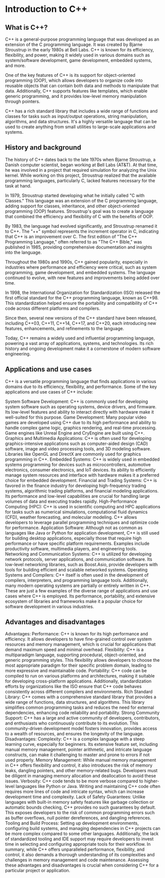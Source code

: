 # Introduction to C++

## What is C++?

C++ is a general-purpose programming language that was developed as an extension of the C programming language. It was created by Bjarne Stroustrup in the early 1980s at Bell Labs. C++ is known for its efficiency, flexibility, and power, making it widely used in various domains such as system/software development, game development, embedded systems, and more.

One of the key features of C++ is its support for object-oriented programming (OOP), which allows developers to organize code into reusable objects that can contain both data and methods to manipulate that data. Additionally, C++ supports features like templates, which enable generic programming, and it provides low-level memory manipulation through pointers.

C++ has a rich standard library that includes a wide range of functions and classes for tasks such as input/output operations, string manipulation, algorithms, and data structures. It's a highly versatile language that can be used to create anything from small utilities to large-scale applications and systems.

## History and background

The history of C++ dates back to the late 1970s when Bjarne Stroustrup, a Danish computer scientist, began working at Bell Labs (AT&T). At that time, he was involved in a project that required simulation for analyzing the Unix kernel. While working on this project, Stroustrup realized that the available programming languages, particularly C, lacked features necessary for the task at hand.

In 1979, Stroustrup started developing what he initially called "C with Classes." This language was an extension of the C programming language, adding support for classes, inheritance, and other object-oriented programming (OOP) features. Stroustrup's goal was to create a language that combined the efficiency and flexibility of C with the benefits of OOP.

By 1983, the language had evolved significantly, and Stroustrup renamed it to C++. The "++" symbol represents the increment operator in C, indicating that C++ is an improvement over C. The first edition of "The C++ Programming Language," often referred to as "The C++ Bible," was published in 1985, providing comprehensive documentation and insights into the language.

Throughout the 1980s and 1990s, C++ gained popularity, especially in industries where performance and efficiency were critical, such as system programming, game development, and embedded systems. The language continued to evolve, with new features and improvements being added over time.

In 1998, the International Organization for Standardization (ISO) released the first official standard for the C++ programming language, known as C++98. This standardization helped ensure the portability and compatibility of C++ code across different platforms and compilers.

Since then, several new versions of the C++ standard have been released, including C++03, C++11, C++14, C++17, and C++20, each introducing new features, enhancements, and refinements to the language.

Today, C++ remains a widely used and influential programming language, powering a vast array of applications, systems, and technologies. Its rich history and ongoing development make it a cornerstone of modern software engineering.

## Applications and use cases

C++ is a versatile programming language that finds applications in various domains due to its efficiency, flexibility, and performance. Some of the key applications and use cases of C++ include:

System Software Development: C++ is commonly used for developing system software such as operating systems, device drivers, and firmware. Its low-level features and ability to interact directly with hardware make it well-suited for this purpose.
Game Development: Many popular video games are developed using C++ due to its high performance and ability to handle complex game logic, graphics rendering, and real-time processing. Game engines like Unreal Engine and CryEngine are built using C++.
Graphics and Multimedia Applications: C++ is often used for developing graphics-intensive applications such as computer-aided design (CAD) software, image and video processing tools, and 3D modeling software. Libraries like OpenGL and DirectX are commonly used for graphics programming in C++.
Embedded Systems: C++ is widely used in embedded systems programming for devices such as microcontrollers, automotive electronics, consumer electronics, and IoT devices. Its ability to efficiently manage system resources and interface with hardware makes it a preferred choice for embedded development.
Financial and Trading Systems: C++ is favored in the finance industry for developing high-frequency trading systems, algorithmic trading platforms, and financial modeling applications. Its performance and low-level capabilities are crucial for handling large volumes of data and executing trades rapidly.
High-Performance Computing (HPC): C++ is used in scientific computing and HPC applications for tasks such as numerical simulations, computational fluid dynamics (CFD), weather forecasting, and molecular modeling. C++ allows developers to leverage parallel programming techniques and optimize code for performance.
Application Software: Although not as common as languages like Java or Python for application development, C++ is still used for building desktop applications, especially those that require high performance or have specific platform requirements. Examples include productivity software, multimedia players, and engineering tools.
Networking and Communication Systems: C++ is utilized for developing network protocols, server applications, and communication software. Its low-level networking libraries, such as Boost.Asio, provide developers with tools for building efficient and scalable networked systems.
Operating Systems and Compilers: C++ itself is often used in the development of compilers, interpreters, and programming language tools. Additionally, many modern operating systems are partially or entirely written in C++.
These are just a few examples of the diverse range of applications and use cases where C++ is employed. Its performance, portability, and extensive ecosystem of libraries and frameworks make it a popular choice for software development in various industries.

## Advantages and disadvantages

Advantages:
Performance: C++ is known for its high performance and efficiency. It allows developers to have fine-grained control over system resources and memory management, which is crucial for applications that demand maximum speed and minimal overhead.
Flexibility: C++ is a multiparadigm language, supporting procedural, object-oriented, and generic programming styles. This flexibility allows developers to choose the most appropriate paradigm for their specific problem domain, leading to more expressive and maintainable code.
Portability: C++ code can be compiled to run on various platforms and architectures, making it suitable for developing cross-platform applications. Additionally, standardization efforts by organizations like the ISO ensure that C++ code behaves consistently across different compilers and environments.
Rich Standard Library: C++ comes with a comprehensive standard library that provides a wide range of functions, data structures, and algorithms. This library simplifies common programming tasks and reduces the need for external dependencies, enhancing code reliability and portability.
Strong Community Support: C++ has a large and active community of developers, contributors, and enthusiasts who continuously contribute to its evolution. This community-driven development model fosters innovation, provides access to a wealth of resources, and ensures the longevity of the language.
Disadvantages:
Complexity: C++ is a complex language with a steep learning curve, especially for beginners. Its extensive feature set, including manual memory management, pointer arithmetic, and intricate language constructs, can make it challenging to master and prone to errors if not used properly.
Memory Management: While manual memory management in C++ offers flexibility and control, it also introduces the risk of memory leaks, dangling pointers, and other memory-related bugs. Developers must be diligent in managing memory allocation and deallocation to avoid these issues.
Verbosity: C++ code tends to be more verbose compared to higher-level languages like Python or Java. Writing and maintaining C++ code often requires more lines of code and intricate syntax, which can increase development time and complexity.
Lack of Safety Guarantees: Unlike languages with built-in memory safety features like garbage collection or automatic bounds checking, C++ provides no such guarantees by default. This exposes developers to the risk of common programming errors such as buffer overflows, null pointer dereferences, and dangling references.
Tooling and Build Process: Setting up development environments, configuring build systems, and managing dependencies in C++ projects can be more complex compared to some other languages. Additionally, the lack of standardized tooling and IDE support may require developers to invest time in selecting and configuring appropriate tools for their workflow.
In summary, while C++ offers unparalleled performance, flexibility, and control, it also demands a thorough understanding of its complexities and challenges in memory management and code maintenance. Assessing these advantages and disadvantages is crucial when considering C++ for a particular project or application.

<!-- Online resources for content found using ChatGPT 3.5 -->
